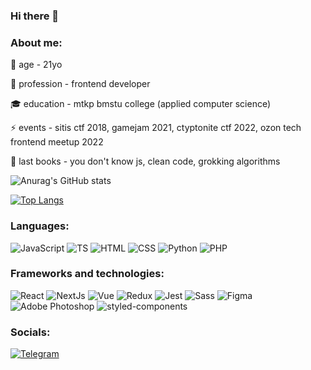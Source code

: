 ### Hi there 👋

### About me:

🐤 age - 21yo

💼 profession - frontend developer

🎓 education - mtkp bmstu college (applied computer science)

⚡️ events - sitis ctf 2018, gamejam 2021, ctyptonite ctf 2022, ozon tech frontend meetup 2022

📘 last books - you don't know js, clean code, grokking algorithms

![Anurag's GitHub stats](https://github-readme-stats.vercel.app/api?username=SergeyKiselev2001&count_private=true&theme=react&show_icons=true&hide=issues,contribs )



[![Top Langs](https://github-readme-stats.vercel.app/api/top-langs/?username=SergeyKiselev2001&hide=css&theme=react&layout=compact)](https://github.com/anuraghazra/github-readme-stats)


### Languages:
![JavaScript](https://img.shields.io/badge/-JavaScript-090909?style=for-the-badge&logo=JavaScript&logoColor=E9D54D)
![TS](https://img.shields.io/badge/-TypeScript-090909?style=for-the-badge&logo=TypeScript&logoColor=3178C6)
![HTML](https://img.shields.io/badge/-html-090909?style=for-the-badge&logo=html5&logoColor=E34F26)
![CSS](https://img.shields.io/badge/-css-090909?style=for-the-badge&logo=css3&logoColor=1572B6)
![Python](https://img.shields.io/badge/-Python-090909?style=for-the-badge&logo=Python&logoColor=3776AB)
![PHP](https://img.shields.io/badge/-php-090909?style=for-the-badge&logo=php&logoColor=#777BB4)

### Frameworks and technologies:
![React](https://img.shields.io/badge/-React-090909?style=for-the-badge&logo=react&logoColor=47C5FB)
![NextJs](https://img.shields.io/badge/-NextJs-090909?style=for-the-badge&logo=Next.js&logoColor=#000000)
![Vue](https://img.shields.io/badge/-Vue-090909?style=for-the-badge&logo=Vue.js&logoColor=#4FC08D)
![Redux](https://img.shields.io/badge/-redux-090909?style=for-the-badge&logo=redux&logoColor=764ABC)
![Jest](https://img.shields.io/badge/-jest-090909?style=for-the-badge&logo=jest&logoColor=C21325)
![Sass](https://img.shields.io/badge/-sass-090909?style=for-the-badge&logo=sass&logoColor=CC6699)
![Figma](https://img.shields.io/badge/-Figma-090909?style=for-the-badge&logo=Figma&logoColor=F24E1E)
![Adobe Photoshop](https://img.shields.io/badge/-Photoshop-090909?style=for-the-badge&logo=Adobe%20Photoshop&logoColor=31A8FF)
![styled-components](https://img.shields.io/badge/-styled%20components-090909?style=for-the-badge&logo=styled-components&logoColor=DB7093)


### Socials:
[![Telegram](https://img.shields.io/badge/-Telegram-090909?style=for-the-badge&logo=telegram&logoColor=27A0D9)](https://t.me/kissergey)

